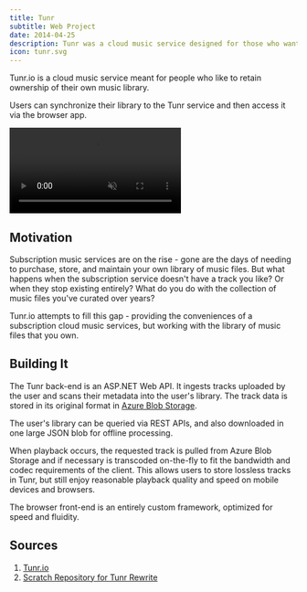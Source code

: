 ```yaml
---
title: Tunr
subtitle: Web Project
date: 2014-04-25
description: Tunr was a cloud music service designed for those who want to keep ownership of their music files.
icon: tunr.svg
---
```

Tunr.io is a cloud music service meant for people who like to retain ownership of
their own music library.

Users can synchronize their library to the Tunr service and then access it via
the browser app.

<video src="/assets/images/2014-09-15-tunr-artist-images.mp4" muted autoplay loop controls></video>

## Motivation
Subscription music services are on the rise - gone are the days of needing to purchase,
store, and maintain your own library of music files. But what happens when the
subscription service doesn't have a track you like? Or when they stop existing
entirely? What do you do with the collection of music files you've curated over
years?

Tunr.io attempts to fill this gap - providing the conveniences of a subscription
cloud music services, but working with the library of music files that you own.

## Building It
The Tunr back-end is an ASP.NET Web API. It ingests tracks uploaded by the user and
scans their metadata into the user's library. The track data is stored in its original
format in [Azure Blob Storage](https://azure.microsoft.com/en-us/services/storage/blobs/).

The user's library can be queried via REST APIs, and also downloaded in one large JSON
blob for offline processing.

When playback occurs, the requested track is pulled from Azure Blob Storage and if
necessary is transcoded on-the-fly to fit the bandwidth and codec requirements
of the client. This allows users to store lossless tracks in Tunr, but still enjoy
reasonable playback quality and speed on mobile devices and browsers.

The browser front-end is an entirely custom framework, optimized for speed and fluidity.

## Sources
1. [Tunr.io](https://github.com/Tunr-io/Tunr)
2. [Scratch Repository for Tunr Rewrite](https://github.com/haydenmc/TunrScratch)
